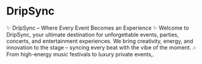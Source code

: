 # DripSync
✨ DripSync – Where Every Event Becomes an Experience ✨  Welcome to DripSync, your ultimate destination for unforgettable events, parties, concerts, and entertainment experiences. We bring creativity, energy, and innovation to the stage – syncing every beat with the vibe of the moment.  🎶 From high-energy music festivals to luxury private events,. 
